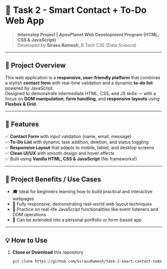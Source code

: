 # 💼 Task 2 - Smart Contact + To-Do Web App

> **Internship Project | ApexPlanet Web Development Program (HTML, CSS & JavaScript)**  
> Developed by **Sirasu Ramesh**, B.Tech CSE (Data Science)

---

## 📌 Project Overview

This web application is a **responsive, user-friendly platform** that combines a stylish **contact form** with real-time validation and a dynamic **to-do list** powered by JavaScript.  
Designed to demonstrate intermediate HTML, CSS, and JS skills — with a focus on **DOM manipulation**, **form handling**, and **responsive layouts** using **Flexbox & Grid**.

---

## 🚀 Features

✅ **Contact Form** with input validation (name, email, message)  
✅ **To-Do List** with dynamic task addition, deletion, and status toggling  
✅ **Responsive Layout** that adapts to mobile, tablet, and desktop screens  
✅ **Clean UI/UX** with smooth design and hover effects  
✅ Built using **Vanilla HTML, CSS & JavaScript** (No frameworks!)

---

## 🎯 Project Benefits / Use Cases

- 🎓 Ideal for beginners learning how to build practical and interactive webpages  
- 📱 Fully responsive, demonstrating real-world web layout techniques  
- 🧠 Practice on real-life JavaScript functionalities like event listeners and DOM operations  
- 💼 Can be extended into a personal portfolio or form-based app  

---

## 💡 How to Use

1. **Clone or Download** this repository  
   ```bash
   git clone https://github.com/SirasuRamesh/task-2-smart-contact-todo.git
